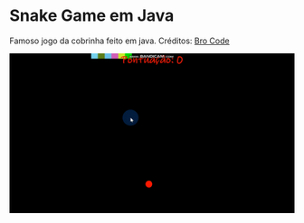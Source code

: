 # Snake Game em Java
 Famoso jogo da cobrinha feito em java. Créditos: [Bro Code](https://www.youtube.com/watch?v=bI6e6qjJ8JQ)

 ![](GIF.gif)
